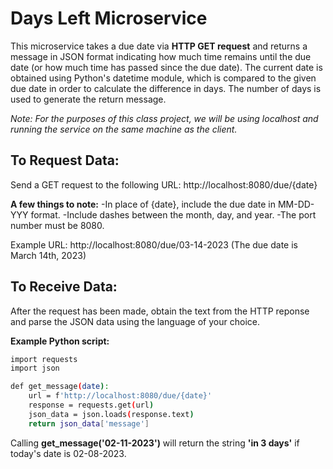 # Days Left Microservice

This microservice takes a due date via **HTTP GET request** and returns a message in JSON format indicating how much time remains until the due date (or how much time has passed since the due date). The current date is obtained using Python's datetime module, which is compared to the given due date in order to calculate the difference in days. The number of days is used to generate the return message.

_Note: For the purposes of this class project, we will be using localhost and running the service on the same machine as the client._

## To Request Data:

Send a GET request to the following URL:
http://localhost:8080/due/{date}

**A few things to note:**
-In place of {date}, include the due date in MM-DD-YYY format.
-Include dashes between the month, day, and year.
-The port number must be 8080.

Example URL:
http://localhost:8080/due/03-14-2023
(The due date is March 14th, 2023)

## To Receive Data:
After the request has been made, obtain the text from the HTTP reponse and parse the JSON data using the language of your choice.

**Example Python script:**
```sh
import requests
import json

def get_message(date):
    url = f'http://localhost:8080/due/{date}'
    response = requests.get(url)
    json_data = json.loads(response.text)
    return json_data['message']
```
Calling **get_message('02-11-2023')** will return the string **'in 3 days'** if today's date is 02-08-2023.
